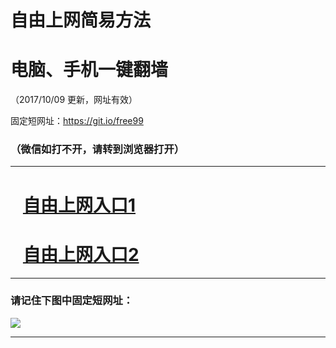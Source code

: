 ﻿# 自由上网简易方法

# 电脑、手机一键翻墙

（2017/10/09 更新，网址有效）

固定短网址：https://git.io/free99

### （微信如打不开，请转到浏览器打开）


***





# &nbsp;&nbsp; <a href="http://ft245954702.fwq-tz-1001.info/fwqtz01.html?t=10090011805 " target="_blank">自由上网入口1</a>
# &nbsp;&nbsp; <a href="http://ft2931530867.fwq-tz-1002.info/fwqtz02.html?t=10090019292 " target="_blank">自由上网入口2</a>
***

### 请记住下图中固定短网址：

<img src="https://s3-us-west-2.amazonaws.com/fwq-1001/yjfq-20170905okok.png" /> 


***

